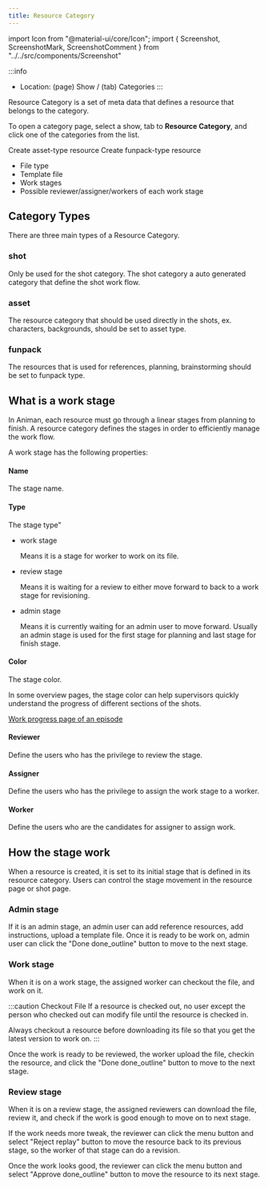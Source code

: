 ```yaml
---
title: Resource Category
---
```

import Icon from "@material-ui/core/Icon";
import { Screenshot, ScreenshotMark, ScreenshotComment } from "../../src/components/Screenshot"

:::info
- Location: (page) Show / (tab) Categories
:::

Resource Category is a set of meta data that defines a resource that belongs to the category.

To open a category page, select a show, tab to **Resource Category**, and click one of the categories from the list.

<Screenshot image="/screenshot/resource_category_list.png">
  <ScreenshotMark x="96.3%" y="45%" width="5%" height="8%" textPosition="left">Create asset-type resource</ScreenshotMark>
  <ScreenshotMark x="96.3%" y="82.2%" width="5%" height="8%" textPosition="left">Create funpack-type resource</ScreenshotMark>
</Screenshot>

- File type
- Template file
- Work stages
- Possible reviewer/assigner/workers of each work stage

<Screenshot image="/screenshot/resource_category.png">
  
</Screenshot>

## Category Types

There are three main types of a Resource Category.

### shot

  Only be used for the shot category. The shot category a auto generated category that define the shot work flow.

### asset

  The resource category that should be used directly in the shots, ex. characters, backgrounds, should be set to 
  asset type.

### funpack

  The resources that is used for references, planning, brainstorming should be set to funpack type.


## What is a work stage

In Animan, each resource must go through a linear stages from planning to finish.
A resource category defines the stages in order to efficiently manage the work flow.

A work stage has the following properties:

#### Name
The stage name.

#### Type
The stage type"

- work stage
  
  Means it is a stage for worker to work on its file.

- review stage
  
  Means it is waiting for a review to either move forward to back to a work stage for revisioning.

- admin stage

  Means it is currently waiting for an admin user to move forward.
  Usually an admin stage is used for the first stage for planning and last stage for finish stage.

#### Color
The stage color.

In some overview pages, the stage color can help supervisors quickly understand the progress of
different sections of the shots.

<Screenshot image="/screenshot/episode_work_progress.png">
  <ScreenshotComment><a href="episode_progress">Work progress page of an episode</a></ScreenshotComment>
</Screenshot>

#### Reviewer
Define the users who has the privilege to review the stage.

#### Assigner
Define the users who has the privilege to assign the work stage to a worker.

#### Worker
Define the users who are the candidates for assigner to assign work.


## How the stage work

When a resource is created, it is set to its initial stage that is defined in its resource category.
Users can control the stage movement in the resource page or shot page.

<Screenshot image="/screenshot/resource_stages_box.png">
</Screenshot>

### Admin stage
If it is an admin stage, an admin user can add reference resources, add instructions, upload a template file.
Once it is ready to be work on, admin user can click the "Done <Icon>done_outline</Icon>" button to move to the next stage.

### Work stage
When it is on a work stage, the assigned worker can checkout the file, and work on it.

:::caution Checkout File
If a resource is checked out, no user except the person who checked out can modify file until the resource is checked in.

Always checkout a resource before downloading its file so that you get the latest version to work on.
:::

Once the work is ready to be reviewed, the worker upload the file, checkin the resource, and click the "Done <Icon>done_outline</Icon>" button to move to the next stage.

### Review stage
When it is on a review stage, the assigned reviewers can download the file, review it, and check if the work is good enough to move on to next stage.

If the work needs more tweak, the reviewer can click the <Icon>menu</Icon> button and select "Reject <Icon>replay</Icon>" button to move the resource
back to its previous stage, so the worker of that stage can do a revision.

Once the work looks good, the reviewer can click the <Icon>menu</Icon> button and select "Approve <Icon>done_outline</Icon>" button to move the resource to its next stage.

<Screenshot image="/screenshot/resource_stages_box_actions.png">
</Screenshot>